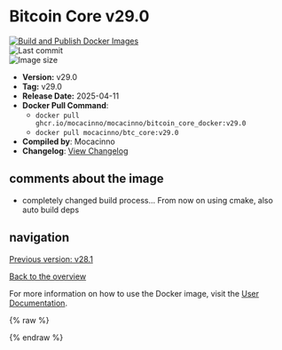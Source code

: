 # Bitcoin Core v29.0

[![Build and Publish Docker Images](https://github.com/mocacinno/bitcoin_core_docker/actions/workflows/build-and-publish.yml/badge.svg?branch=v29.0)](https://github.com/mocacinno/bitcoin_core_docker/actions/workflows/build-and-publish.yml)  
![Last commit](https://badgen.net/github/last-commit/mocacinno/bitcoin_core_docker/v29.0)  
![Image size](https://badgen.net/docker/size/mocacinno/btc_core/v29.0?color=green)  

- **Version:** v29.0
- **Tag:** v29.0
- **Release Date:** 2025-04-11
- **Docker Pull Command**:
  - `docker pull ghcr.io/mocacinno/mocacinno/bitcoin_core_docker:v29.0`
  - `docker pull mocacinno/btc_core:v29.0`
- **Compiled by**: Mocacinno
- **Changelog**: [View Changelog](https://github.com/bitcoin/bitcoin/blob/v29.0/doc/release-notes.md)

## comments about the image

- completely changed build process... From now on using cmake, also auto build deps

## navigation

[Previous version: v28.1](./v28.1.md)

[Back to the overview](./Readme.md)

For more information on how to use the Docker image, visit the [User Documentation](../userdocs/Readme.md).

<!-- Google tag (gtag.js) -->
{% raw %}
<script async src="https://www.googletagmanager.com/gtag/js?id=G-BPC6NC6FF9"></script>
<script>
  window.dataLayer = window.dataLayer || [];
  function gtag(){dataLayer.push(arguments);}
  gtag('js', new Date());
  gtag('config', 'G-BPC6NC6FF9');
</script>
{% endraw %}
